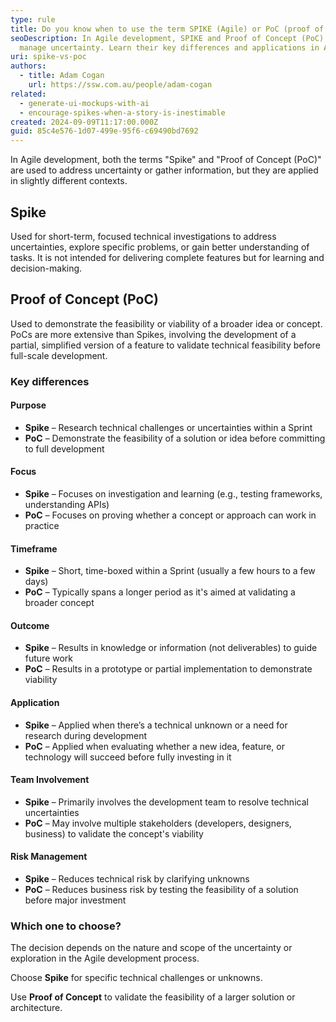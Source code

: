 ```yaml
---
type: rule
title: Do you know when to use the term SPIKE (Agile) or PoC (proof of concept)?”
seoDescription: In Agile development, SPIKE and Proof of Concept (PoC) help
  manage uncertainty. Learn their key differences and applications in Agile.
uri: spike-vs-poc
authors:
  - title: Adam Cogan
    url: https://ssw.com.au/people/adam-cogan
related:
  - generate-ui-mockups-with-ai
  - encourage-spikes-when-a-story-is-inestimable
created: 2024-09-09T11:17:00.000Z
guid: 85c4e576-1d07-499e-95f6-c69490bd7692
---
```

In Agile development, both the terms "Spike" and "Proof of Concept (PoC)" are used to address uncertainty or gather information, but they are applied in slightly different contexts.

<!--endintro-->

## Spike

Used for short-term, focused technical investigations to address uncertainties, explore specific problems, or gain better understanding of tasks. It is not intended for delivering complete features but for learning and decision-making.

## Proof of Concept (PoC)

Used to demonstrate the feasibility or viability of a broader idea or concept. PoCs are more extensive than Spikes, involving the development of a partial, simplified version of a feature to validate technical feasibility before full-scale development.

### Key differences

#### Purpose

* **Spike** – Research technical challenges or uncertainties within a Sprint  
* **PoC** – Demonstrate the feasibility of a solution or idea before committing to full development

#### Focus

* **Spike** – Focuses on investigation and learning (e.g., testing frameworks, understanding APIs)  
* **PoC** – Focuses on proving whether a concept or approach can work in practice

#### Timeframe

* **Spike** – Short, time-boxed within a Sprint (usually a few hours to a few days)  
* **PoC** – Typically spans a longer period as it's aimed at validating a broader concept

#### Outcome

* **Spike** – Results in knowledge or information (not deliverables) to guide future work  
* **PoC** – Results in a prototype or partial implementation to demonstrate viability

#### Application

* **Spike** – Applied when there’s a technical unknown or a need for research during development  
* **PoC** – Applied when evaluating whether a new idea, feature, or technology will succeed before fully investing in it

#### Team Involvement

* **Spike** – Primarily involves the development team to resolve technical uncertainties  
* **PoC** – May involve multiple stakeholders (developers, designers, business) to validate the concept's viability

#### Risk Management

* **Spike** – Reduces technical risk by clarifying unknowns  
* **PoC** – Reduces business risk by testing the feasibility of a solution before major investment

### Which one to choose?

The decision depends on the nature and scope of the uncertainty or exploration in the Agile development process.

Choose **Spike** for specific technical challenges or unknowns.

Use **Proof of Concept** to validate the feasibility of a larger solution or architecture.
